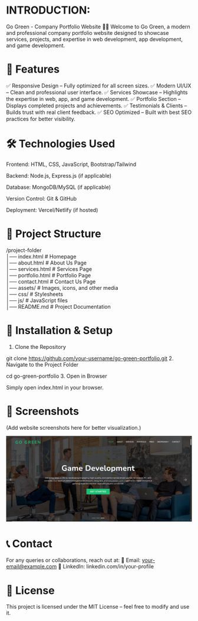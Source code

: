 
# INTRODUCTION:

Go Green - Company Portfolio Website 🌿🚀
Welcome to Go Green, a modern and professional company portfolio website designed to showcase services, projects, and expertise in web development, app development, and game development.

# 📌 Features
✅ Responsive Design – Fully optimized for all screen sizes.
✅ Modern UI/UX – Clean and professional user interface.
✅ Services Showcase – Highlights the expertise in web, app, and game development.
✅ Portfolio Section – Displays completed projects and achievements.
✅ Testimonials & Clients – Builds trust with real client feedback.
✅ SEO Optimized – Built with best SEO practices for better visibility.

# 🛠️ Technologies Used
Frontend: HTML, CSS, JavaScript, Bootstrap/Tailwind

Backend: Node.js, Express.js (if applicable)

Database: MongoDB/MySQL (if applicable)

Version Control: Git & GitHub

Deployment: Vercel/Netlify (if hosted)

# 📂 Project Structure

/project-folder  
│── index.html          # Homepage  
│── about.html          # About Us Page  
│── services.html       # Services Page  
│── portfolio.html      # Portfolio Page  
│── contact.html        # Contact Us Page  
│── assets/             # Images, icons, and other media  
│── css/                # Stylesheets  
│── js/                 # JavaScript files  
│── README.md           # Project Documentation  


# 🚀 Installation & Setup
1. Clone the Repository

git clone https://github.com/your-username/go-green-portfolio.git
2. Navigate to the Project Folder

cd go-green-portfolio
3. Open in Browser

Simply open index.html in your browser.


# 📸 Screenshots
(Add website screenshots here for better visualization.)

![Sample Image](img/SampleImage.png)




# 📞 Contact
For any queries or collaborations, reach out at:
📧 Email: your-email@example.com
📱 LinkedIn: linkedin.com/in/your-profile

# 📜 License
This project is licensed under the MIT License – feel free to modify and use it.

